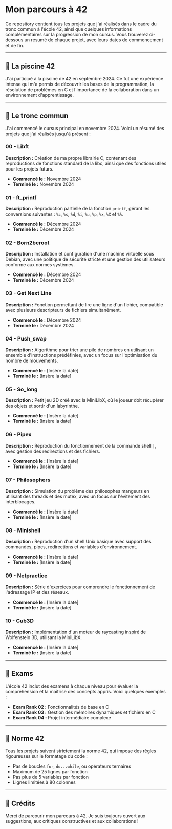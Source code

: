 # Mon parcours à 42

Ce repository contient tous les projets que j'ai réalisés dans le cadre du tronc commun à l'école 42, ainsi que quelques informations complémentaires sur la progression de mon cursus. Vous trouverez ci-dessous un résumé de chaque projet, avec leurs dates de commencement et de fin.

---

## 🔹 **La piscine 42**

J'ai participé à la piscine de 42 en septembre 2024. Ce fut une expérience intense qui m'a permis de découvrir les bases de la programmation, la résolution de problèmes en C et l'importance de la collaboration dans un environnement d'apprentissage.

---

## 🔹 **Le tronc commun**

J'ai commencé le cursus principal en novembre 2024. Voici un résumé des projets que j'ai réalisés jusqu'à présent :

### 00 - Libft

**Description :** Création de ma propre librairie C, contenant des reproductions de fonctions standard de la libc, ainsi que des fonctions utiles pour les projets futurs.

- **Commencé le :** Novembre 2024
- **Terminé le :** Novembre 2024

### 01 - ft_printf

**Description :** Reproduction partielle de la fonction `printf`, gérant les conversions suivantes : `%c`, `%s`, `%d`, `%i`, `%u`, `%p`, `%x`, `%X` et `%%`.

- **Commencé le :** Décembre 2024
- **Terminé le :** Décembre 2024

### 02 - Born2beroot

**Description :** Installation et configuration d'une machine virtuelle sous Debian, avec une politique de sécurité stricte et une gestion des utilisateurs conforme aux normes systèmes.

- **Commencé le :** Décembre 2024
- **Terminé le :** Décembre 2024

### 03 - Get Next Line

**Description :** Fonction permettant de lire une ligne d'un fichier, compatible avec plusieurs descripteurs de fichiers simultanément.

- **Commencé le :** Décembre 2024
- **Terminé le :** Décembre 2024

### 04 - Push_swap

**Description :** Algorithme pour trier une pile de nombres en utilisant un ensemble d'instructions prédéfinies, avec un focus sur l'optimisation du nombre de mouvements.

- **Commencé le :** [Insère la date]
- **Terminé le :** [Insère la date]

### 05 - So_long

**Description :** Petit jeu 2D créé avec la MiniLibX, où le joueur doit récupérer des objets et sortir d'un labyrinthe.

- **Commencé le :** [Insère la date]
- **Terminé le :** [Insère la date]

### 06 - Pipex

**Description :** Reproduction du fonctionnement de la commande shell `|`, avec gestion des redirections et des fichiers.

- **Commencé le :** [Insère la date]
- **Terminé le :** [Insère la date]

### 07 - Philosophers

**Description :** Simulation du problème des philosophes mangeurs en utilisant des threads et des mutex, avec un focus sur l'évitement des interblocages.

- **Commencé le :** [Insère la date]
- **Terminé le :** [Insère la date]

### 08 - Minishell

**Description :** Reproduction d'un shell Unix basique avec support des commandes, pipes, redirections et variables d'environnement.

- **Commencé le :** [Insère la date]
- **Terminé le :** [Insère la date]

### 09 - Netpractice

**Description :** Série d'exercices pour comprendre le fonctionnement de l'adressage IP et des réseaux.

- **Commencé le :** [Insère la date]
- **Terminé le :** [Insère la date]

### 10 - Cub3D

**Description :** Implémentation d'un moteur de raycasting inspiré de Wolfenstein 3D, utilisant la MiniLibX.

- **Commencé le :** [Insère la date]
- **Terminé le :** [Insère la date]

---

## 🔹 **Exams**

L'école 42 inclut des examens à chaque niveau pour évaluer la compréhension et la maîtrise des concepts appris. Voici quelques exemples :

- **Exam Rank 02 :** Fonctionnalités de base en C
- **Exam Rank 03 :** Gestion des mémoires dynamiques et fichiers en C
- **Exam Rank 04 :** Projet intermédiaire complexe

---

## 🔹 **Norme 42**

Tous les projets suivent strictement la norme 42, qui impose des règles rigoureuses sur le formatage du code :

- Pas de boucles `for`, `do...while`, ou opérateurs ternaires
- Maximum de 25 lignes par fonction
- Pas plus de 5 variables par fonction
- Lignes limitées à 80 colonnes

---

## 🔹 **Crédits**

Merci de parcourir mon parcours à 42. Je suis toujours ouvert aux suggestions, aux critiques constructives et aux collaborations !
